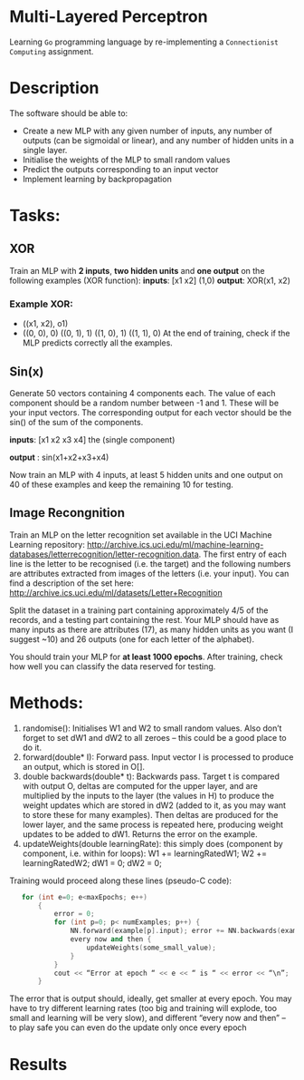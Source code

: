 # Multi-Layered Perceptron
Learning `Go` programming language by re-implementing a `Connectionist Computing` assignment. 

# Description
The software should be able to:

+ Create a new MLP with any given number of inputs, any number of outputs (can be sigmoidal or linear), and any number of hidden units in a single layer.
+ Initialise the weights of the MLP to small random values
+ Predict the outputs corresponding to an input vector
+ Implement learning by backpropagation

# Tasks:

## XOR
Train an MLP with __2 inputs__, __two hidden units__ and __one output__ on the following examples (XOR function): 
__inputs__: [x1 x2] (1,0)
__output__: XOR(x1, x2)

### Example XOR: 
+ ((x1, x2), o1)
+ ((0, 0), 0) ((0, 1), 1) ((1, 0), 1) ((1, 1), 0)
At the end of training, check if the MLP predicts correctly all the examples.

## Sin(x)
Generate 50 vectors containing 4 components each. The value of each component should be a random number between -1 and 1. These will be your input vectors. The corresponding output for each vector should be the sin() of the sum of the components. 

__inputs__: [x1 x2 x3 x4] the (single component) 

__output__ : sin(x1+x2+x3+x4) 

Now train an MLP with 4 inputs, at least 5 hidden units and one output on 40 of these examples and keep the remaining 10 for testing.

## Image Recongnition

Train an MLP on the letter recognition set available in the UCI Machine Learning repository: http://archive.ics.uci.edu/ml/machine-learning-databases/letterrecognition/letter-recognition.data. 
The first entry of each line is the letter to be recognised (i.e. the target) and the following numbers are attributes extracted from images of the letters (i.e. your input). 
You can find a description of the set here: http://archive.ics.uci.edu/ml/datasets/Letter+Recognition

Split the dataset in a training part containing approximately 4/5 of the records, and a testing part containing the rest. Your MLP should have as many inputs as there are attributes (17), as many hidden units as you want (I suggest ~10) and 26 outputs (one for each letter of the alphabet).

You should train your MLP for __at least 1000 epochs__. After training, check how well you can classify the data reserved for testing. 

# Methods: 
1. randomise(): Initialises W1 and W2 to small random values. Also don’t forget to set dW1 and dW2 to all zeroes – this could be a good place to do it. 
2. forward(double* I): Forward pass. Input vector I is processed to produce an output, which is stored in O[]. 
3. double backwards(double* t): Backwards pass. Target t is compared with output O, deltas are computed for the upper layer, and are multiplied by the inputs to the layer (the values in H) to produce the weight updates which are stored in dW2 (added to it, as you may want to store these for many examples). Then deltas are produced for the lower layer, and the same process is repeated here, producing weight updates to be added to dW1. Returns the error on the example. 
4. updateWeights(double learningRate): this simply does (component by component, i.e. within for loops): W1 += learningRatedW1; W2 += learningRatedW2; dW1 = 0; dW2 = 0; 

 Training would proceed along these lines (pseudo-C code): 
 ```C++
    for (int e=0; e<maxEpochs; e++) 
        { 
            error = 0; 
            for (int p=0; p< numExamples; p++) { 
                NN.forward(example[p].input); error += NN.backwards(example[p].output); 
                every now and then { 
                    updateWeights(some_small_value); 
                } 
            } 
            cout << “Error at epoch “ << e << “ is “ << error << “\n”; 
        } 
```

The error that is output should, ideally, get smaller at every epoch. You may have to try different learning rates (too big and training will explode, too small and learning will be very slow), and different “every now and then” – to play safe you can even do the update only once every epoch

# Results